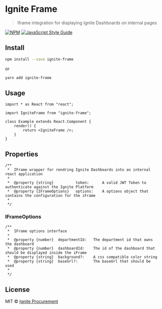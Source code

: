# Ignite Frame

> Iframe integration for displaying Ignite Dashboards on internal pages

[![NPM](https://img.shields.io/npm/v/ignite-frame.svg)](https://www.npmjs.com/package/ignite-frame) [![JavaScript Style Guide](https://img.shields.io/badge/code_style-standard-brightgreen.svg)](https://standardjs.com)

## Install

```bash
npm install --save ignite-frame
```

or

```bash
yarn add ignite-frame
```

## Usage

```tsx
import * as React from "react";

import IgniteFrame from "ignite-frame";

class Example extends React.Component {
    render() {
        return <IgniteFrame />;
    }
}
```

## Properties

```tsx
/**
 *  IFrame wrapper for rendring Ignite Dashboards into an internal react application
 *
 *  @property {string}          token:      A valid JWT Token to authenticate against the Ignite Platform
 *  @property {IFrameOptions}   options:    A options object that contains the configuration for the iFrame
 *
 */
```

### IFrameOptions

```tsx
/**
 *  IFrame options interface
 *
 *  @property {number}  departmentId:   The department id that owns the dashboard
 *  @property {number}  dashboardId:    The id of the dashboard that should be displayed inside the iFrame
 *  @property {string}  background?:    A css compatible color string
 *  @property {string}  baseUrl?:       The baseUrl that should be used
 *
 */
```

## License

MIT © [Ignite Procurement](https://www.ignite.no)
